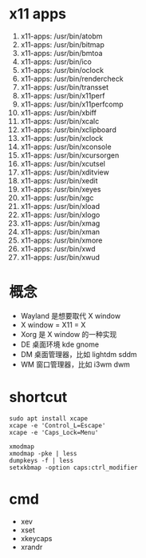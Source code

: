 # x11 apps

1. x11-apps: /usr/bin/atobm
1. x11-apps: /usr/bin/bitmap
1. x11-apps: /usr/bin/bmtoa
1. x11-apps: /usr/bin/ico
1. x11-apps: /usr/bin/oclock
1. x11-apps: /usr/bin/rendercheck
1. x11-apps: /usr/bin/transset
1. x11-apps: /usr/bin/x11perf
1. x11-apps: /usr/bin/x11perfcomp
1. x11-apps: /usr/bin/xbiff
1. x11-apps: /usr/bin/xcalc
1. x11-apps: /usr/bin/xclipboard
1. x11-apps: /usr/bin/xclock
1. x11-apps: /usr/bin/xconsole
1. x11-apps: /usr/bin/xcursorgen
1. x11-apps: /usr/bin/xcutsel
1. x11-apps: /usr/bin/xditview
1. x11-apps: /usr/bin/xedit
1. x11-apps: /usr/bin/xeyes
1. x11-apps: /usr/bin/xgc
1. x11-apps: /usr/bin/xload
1. x11-apps: /usr/bin/xlogo
1. x11-apps: /usr/bin/xmag
1. x11-apps: /usr/bin/xman
1. x11-apps: /usr/bin/xmore
1. x11-apps: /usr/bin/xwd
1. x11-apps: /usr/bin/xwud

# 概念

* Wayland 是想要取代 X window
* X window = X11 = X
* Xorg 是 X window 的一种实现
* DE 桌面环境 kde gnome
* DM 桌面管理器，比如 lightdm sddm
* WM 窗口管理器，比如 i3wm dwm 

# shortcut

```
sudo apt install xcape
xcape -e 'Control_L=Escape'
xcape -e 'Caps_Lock=Menu'

xmodmap
xmodmap -pke | less
dumpkeys -f | less
setxkbmap -option caps:ctrl_modifier
```

# cmd

* xev
* xset
* xkeycaps
* xrandr

